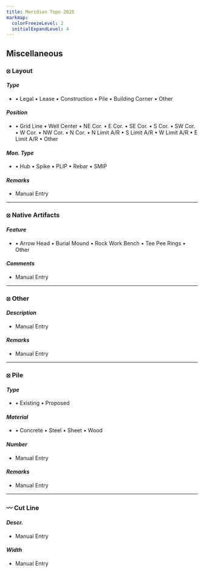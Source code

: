 ```yaml
---
title: Meridian Topo 2025
markmap:
  colorFreezeLevel: 2
  initialExpandLevel: 4
---
```


## Miscellaneous

### <b>⦻ Layout</b>

#### <i>Type</i>
* &#8226; Legal
    &#8226; Lease
    &#8226; Construction
    &#8226; Pile
    &#8226; Building Corner
    &#8226; Other

#### <i>Position</i>
* &#8226; Grid Line
    &#8226; Well Center
    &#8226; NE Cor.
    &#8226; E Cor.
    &#8226; SE Cor.
    &#8226; S Cor.
    &#8226; SW Cor.
    &#8226; W Cor.
    &#8226; NW Cor.
    &#8226; N Cor.
    &#8226; N Limit A/R
    &#8226; S Limit A/R
    &#8226; W Limit A/R
    &#8226; E Limit A/R
    &#8226; Other

#### <i>Mon. Type</i>
* &#8226; Hub
    &#8226; Spike
    &#8226; PLIP
    &#8226; Rebar
    &#8226; SMIP

#### <i>Remarks</i>
* Manual Entry
---
### <b>⦻ Native Artifacts</b>

#### <i>Feature</i>
* &#8226; Arrow Head
    &#8226; Burial Mound
    &#8226; Rock Work Bench
    &#8226; Tee Pee Rings
    &#8226; Other

#### <i>Comments</i>
* Manual Entry

---
### <b>⦻ Other</b>

#### <i>Description</i>
* Manual Entry

#### <i>Remarks</i>
* Manual Entry
---
### <b>⦻ Pile</b>

#### <i>Type</i>
* &#8226; Existing
    &#8226; Proposed

#### <i>Material</i>
* &#8226; Concrete
    &#8226; Steel
    &#8226; Sheet
    &#8226; Wood

#### <i>Number</i>
* Manual Entry
#### <i>Remarks</i>
* Manual Entry
---
### <b>〰 Cut Line</b>

#### <i>Descr.</i>
* Manual Entry

#### <i>Width</i>
* Manual Entry
